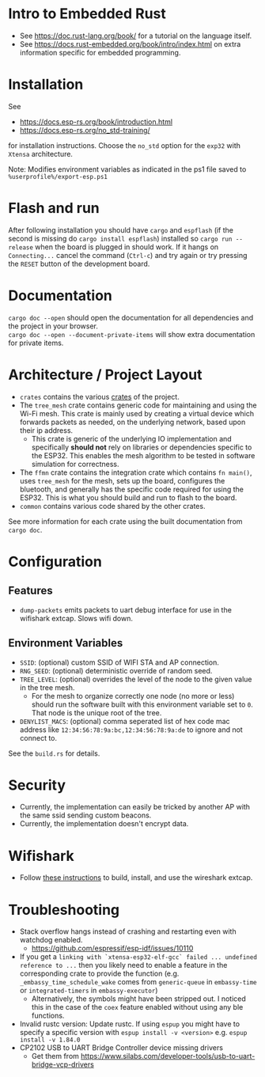 # Intro to Embedded Rust
- See <https://doc.rust-lang.org/book/> for a tutorial on the language itself.
- See <https://docs.rust-embedded.org/book/intro/index.html> on extra information specific for embedded programming.

# Installation
See
- <https://docs.esp-rs.org/book/introduction.html>
- <https://docs.esp-rs.org/no_std-training/>

for installation instructions.
Choose the `no_std` option for the `exp32` with `Xtensa` architecture.

Note: Modifies environment variables as indicated in the ps1 file saved to `%userprofile%/export-esp.ps1`

# Flash and run
After following installation you should have `cargo` and `espflash` (if the second is missing do `cargo install espflash`) installed so `cargo run --release` when the board is plugged in should work. If it hangs on `Connecting...` cancel the command (`Ctrl-c`) and try again or try pressing the `RESET` button of the development board.

# Documentation
`cargo doc --open` should open the documentation for all dependencies and the project in your browser.\
`cargo doc --open --document-private-items` will show extra documentation for private items.

# Architecture / Project Layout
- `crates` contains the various [crates](https://doc.rust-lang.org/book/ch07-01-packages-and-crates.html) of the project.
- The `tree_mesh` crate contains generic code for maintaining and using the Wi-Fi mesh. This crate is mainly used by creating a virtual device which forwards packets as needed, on the underlying network, based upon their ip address.
    - This crate is generic of the underlying IO implementation and specifically **should not** rely on libraries or dependencies specific to the ESP32. This enables the mesh algorithm to be tested in software simulation for correctness.
- The `ffmn` crate contains the integration crate which contains `fn main()`, uses `tree_mesh` for the mesh, sets up the board, configures the bluetooth, and generally has the specific code required for using the ESP32. This is what you should build and run to flash to the board.
- `common` contains various code shared by the other crates.

See more information for each crate using the built documentation from `cargo doc`.

# Configuration

## Features
- `dump-packets` emits packets to uart debug interface for use in the wifishark extcap. Slows wifi down.

## Environment Variables
- `SSID`: (optional) custom SSID of WIFI STA and AP connection.
- `RNG_SEED`:  (optional) deterministic override of random seed.
- `TREE_LEVEL`: (optional) overrides the level of the node to the given value in the tree mesh.
    - For the mesh to organize correctly one node (no more or less) should run the software built with this environment variable set to `0`. That node is the unique root of the tree.
- `DENYLIST_MACS`: (optional) comma seperated list of hex code mac address like `12:34:56:78:9a:bc,12:34:56:78:9a:de` to ignore and not connect to.

See the `build.rs` for details.

# Security
- Currently, the implementation can easily be tricked by another AP with the same ssid sending custom beacons.
- Currently, the implementation doesn't encrypt data.

# Wifishark
- Follow [these instructions](https://github.com/Easyoakland/esp-hal/blob/raw-ieee/extras/esp-wifishark/README.md) to build, install, and use the wireshark extcap.

# Troubleshooting
- Stack overflow hangs instead of crashing and restarting even with watchdog enabled.
    - <https://github.com/espressif/esp-idf/issues/10110>
- If you get a ``linking with `xtensa-esp32-elf-gcc` failed ... undefined reference to ...`` then you likely need to enable a feature in the corresponding crate to provide the function (e.g. `_embassy_time_schedule_wake` comes from `generic-queue` in `embassy-time` or `integrated-timers` in `embassy-executor`)
    - Alternatively, the symbols might have been stripped out. I noticed this in the case of the `coex` feature enabled without using any ble functions.
- Invalid rustc version: Update rustc. If using `espup` you might have to specify a specific version with `espup install -v <version>` e.g. `espup install -v 1.84.0`
- CP2102 USB to UART Bridge Controller device missing drivers
    - Get them from <https://www.silabs.com/developer-tools/usb-to-uart-bridge-vcp-drivers>
